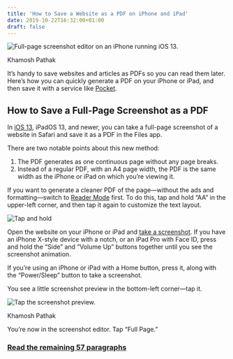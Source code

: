 ```yaml
---
title: 'How to Save a Website as a PDF on iPhone and iPad'
date: 2019-10-22T16:32:00+01:00
draft: false
---
```


![Full-page screenshot editor on an iPhone running iOS 13.](https://www.howtogeek.com/wp-content/uploads/2019/10/Full-page-screenshot-editor-on-iPhone-in-iOS-13.png)

Khamosh Pathak

It’s handy to save websites and articles as PDFs so you can read them later. Here’s how you can quickly generate a PDF on your iPhone or iPad, and then save it with a service like [Pocket](https://www.howtogeek.com/260850/how-to-save-articles-for-reading-later-with-pocket/).

How to Save a Full-Page Screenshot as a PDF
-------------------------------------------

In [iOS 13](https://www.howtogeek.com/440039/the-best-new-features-in-ios-13/), iPadOS 13, and newer, you can take a full-page screenshot of a website in Safari and save it as a PDF in the Files app.

There are two notable points about this new method:

1.  The PDF generates as one continuous page without any page breaks.
2.  Instead of a regular PDF, with an A4 page width, the PDF is the same width as the iPhone or iPad on which you’re viewing it.

If you want to generate a cleaner PDF of the page—without the ads and formatting—switch to [Reader Mode](https://www.howtogeek.com/howto/25072/how-to-use-and-tweak-reader-mode-in-safari/) first. To do this, tap and hold “AA” in the upper-left corner, and then tap it again to customize the text layout.

![Tap and hold ](https://www.howtogeek.com/wp-content/uploads/2019/10/Tap-and-hold-on-the-Aa-button-in-Safari-to-engage-Reader-view.png)

Open the website on your iPhone or iPad and [take a screenshot](https://www.howtogeek.com/288628/how-to-take-a-screenshot-on-your-iphone-or-ipad/). If you have an iPhone X-style device with a notch, or an iPad Pro with Face ID, press and hold the “Side” and “Volume Up” buttons together until you see the screenshot animation.

If you’re using an iPhone or iPad with a Home button, press it, along with the “Power/Sleep” button to take a screenshot.

You see a little screenshot preview in the bottom-left corner—tap it.

![Tap the screenshot preview.](https://www.howtogeek.com/wp-content/uploads/2019/10/Tap-on-the-Screenshot-preview-to-enter-annotation-mode.png)

Khamosh Pathak

You’re now in the screenshot editor. Tap “Full Page.”

### [Read the remaining 57 paragraphs](https://www.howtogeek.com/443769/how-to-save-a-website-as-a-pdf-on-iphone-and-ipad/)